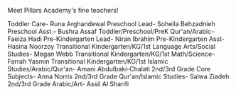 Meet Pillars Academy's fine teachers!

Toddler Care- Runa Arghandewal
Preschool Lead- Soheila Behzadnieh
Preschool Asst.- Bushra Assaf
Toddler/Preschool/PreK Qur'an/Arabic- Faeiza Hadi
Pre-Kindergarten Lead- Niran Ibrahim
Pre-Kindergarten Asst- Hasina Noorzoy
Transitional Kindergarten/KG/1st Language Arts/Social Studies- Megan Webb
Transitional Kindergarten/KG/1st Math/Science- Farrah Yasmin
Transitional Kindergarten/KG/1st Islamic Studies/Arabic/Qur'an- Amani Abdulbaki-Chalati
2nd/3rd Grade Core Subjects- Anna Norris
2nd/3rd Grade Qur'an/Islamic Studies- Salwa Ziadeh
2nd/3rd Grade Arabic/Art- Assil Al Sharifi
